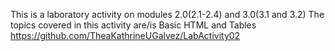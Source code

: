 This is a laboratory activity on modules 2.0(2.1-2.4) and 3.0(3.1 and 3.2)
The topics covered in this activity are/is Basic HTML and Tables
https://github.com/TheaKathrineUGalvez/LabActivity02
